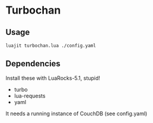 # Turbochan

## Usage
`luajit turbochan.lua ./config.yaml`

## Dependencies

Install these with LuaRocks-5.1, stupid!

 - turbo
 - lua-requests
 - yaml
 
It needs a running instance of CouchDB (see config.yaml)